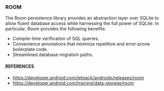 ### ROOM
The Room persistence library provides an abstraction layer over SQLite to allow fluent database access while harnessing the full power of SQLite. In particular, Room provides the following benefits:
- Compile-time verification of SQL queries.
- Convenience annotations that minimize repetitive and error-prone boilerplate code.
- Streamlined database migration paths.

#### REFERENCES
- https://developer.android.com/jetpack/androidx/releases/room
- https://developer.android.com/training/data-storage/room